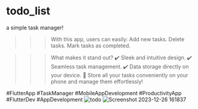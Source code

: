 # todo_list
a simple task manager!
>>> With this app, users can easily:
> Add new tasks.
> Delete tasks.
> Mark tasks as completed.

>>> What makes it stand out?
✔️ Sleek and intuitive design.
✔️ Seamless task management.
✔️ Data storage directly on your device.
📌 Store all your tasks conveniently on your phone and manage them effortlessly!

#FlutterApp #TaskManager #MobileAppDevelopment #ProductivityApp #FlutterDev #AppDevelopment
![todo](https://github.com/dineshxo/todo_list/assets/95670930/1eab8b75-5cd5-4e77-9ca3-dd0911cab970)
![Screenshot 2023-12-26 161837](https://github.com/dineshxo/todo_list/assets/95670930/8edc6071-c557-4974-90dd-f0a1baca54bd)
